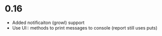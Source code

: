 # 0.16
- Added notificaiton (growl) support
- Use UI:: methods to print messages to console (report still uses puts)